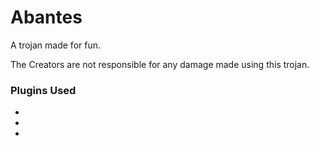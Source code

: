 # Abantes
A trojan made for fun.

The Creators are not responsible for any damage made using this trojan.
### Plugins Used
* 
* 
* 
